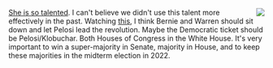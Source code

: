 <img src="http://scripting.com/images/2020/02/06/pelosi.png" border="0" align="right"><a href="https://twitter.com/SpeakerPelosi/status/1225451396721496064">She is so talented</a>. I can't believe we didn't use this talent more effectively in the past. Watching <a href="https://twitter.com/SpeakerPelosi/status/1225451396721496064">this</a>, I think Bernie and Warren should sit down and let Pelosi lead the revolution. Maybe the Democratic ticket should be Pelosi/Klobuchar. Both Houses of Congress in the White House. It's very important to win a super-majority in Senate, majority in House, and to keep these majorities in the midterm election in 2022. 
